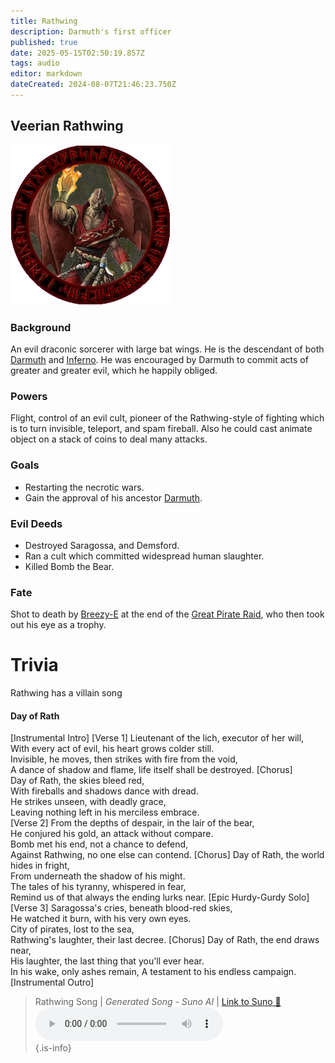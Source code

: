 ```yaml
---
title: Rathwing
description: Darmuth's first officer
published: true
date: 2025-05-15T02:50:19.857Z
tags: audio
editor: markdown
dateCreated: 2024-08-07T21:46:23.750Z
---
```


## Veerian Rathwing
![wrath.png](/wrath.png)
### Background
An evil draconic sorcerer with large bat wings. He is the descendant of both [Darmuth](/characters/Darmuth) and [Inferno](/characters/inferno). He was encouraged by Darmuth to commit acts of greater and greater evil, which he happily obliged.
### Powers
Flight, control of an evil cult, pioneer of the Rathwing-style of fighting which is to turn invisible, teleport, and spam fireball. Also he could cast animate object on a stack of coins to deal many attacks.
### Goals
- Restarting the necrotic wars.
- Gain the approval of his ancestor [Darmuth](/characters/Darmuth).
### Evil Deeds
- Destroyed Saragossa, and Demsford. 
- Ran a cult which committed widespread human slaughter.
- Killed Bomb the Bear. 
### Fate
Shot to death by [Breezy-E](/characters/breezy) at the end of the [Great Pirate Raid](/Events/Pirate-Raid), who then took out his eye as a trophy.

# Trivia
Rathwing has a villain song
#### Day of Rath
[Instrumental Intro]
[Verse 1]
Lieutenant of the lich, executor of her will,  
With every act of evil, his heart grows colder still.  
Invisible, he moves, then strikes with fire from the void,  
A dance of shadow and flame, life itself shall be destroyed.
[Chorus]  
Day of Rath, the skies bleed red,  
With fireballs and shadows dance with dread.  
He strikes unseen, with deadly grace,  
Leaving nothing left in his merciless embrace.  
[Verse 2]
From the depths of despair, in the lair of the bear,  
He conjured his gold, an attack without compare.  
Bomb met his end, not a chance to defend,  
Against Rathwing, no one else can contend.
[Chorus]
Day of Rath, the world hides in fright,  
From underneath the shadow of his might.  
The tales of his tyranny, whispered in fear,  
Remind us of that always the ending lurks near.
[Epic Hurdy-Gurdy Solo]
[Verse 3]
Saragossa's cries, beneath blood-red skies,  
He watched it burn, with his very own eyes.  
City of pirates, lost to the sea,  
Rathwing's laughter, their last decree.
[Chorus]
Day of Rath, the end draws near,  
His laughter, the last thing that you'll ever hear.  
In his wake, only ashes remain,
A testament to his endless campaign.
[Instrumental Outro]
> Rathwing Song | *Generated Song - Suno AI* | [Link to Suno 🔗](https://suno.com/song/ce4b574a-d3c2-4d71-8fbd-ba223a5bb4c1)
> <audio controls="1" controlslist="nodownload nofullscreen noremoteplayback" src="/audio/rathwingsong.mp3">Your browser does not support the audio tag. </audio>  
{.is-info}